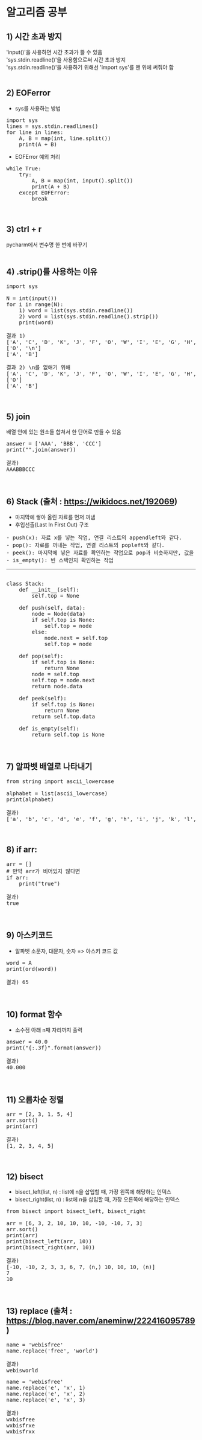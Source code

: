 # 알고리즘 공부

## 1) 시간 초과 방지
'input()'을 사용하면 시간 초과가 뜰 수 있음  
'sys.stdin.readline()'을 사용함으로써 시간 초과 방지  
'sys.stdin.readline()'을 사용하기 위해선 'import sys'를 맨 위에 써줘야 함  
<br>

## 2) EOFerror
- sys를 사용하는 방법
<pre>
import sys
lines = sys.stdin.readlines()
for line in lines:
    A, B = map(int, line.split())
    print(A + B)
</pre>

- EOFError 예외 처리
<pre>
while True:
    try:
        A, B = map(int, input().split())
        print(A + B)
    except EOFError:
        break
</pre>  
<br>

## 3) ctrl + r
pycharm에서 변수명 한 번에 바꾸기  
<br> 

## 4) .strip()를 사용하는 이유
<pre>
import sys

N = int(input())
for i in range(N):
    1) word = list(sys.stdin.readline())
    2) word = list(sys.stdin.readline().strip())
    print(word)

결과 1)  
['A', 'C', 'D', 'K', 'J', 'F', 'O', 'W', 'I', 'E', 'G', 'H', 'E', '\n']  
['O', '\n']  
['A', 'B']  

결과 2) \n를 없애기 위해  
['A', 'C', 'D', 'K', 'J', 'F', 'O', 'W', 'I', 'E', 'G', 'H', 'E']  
['O']  
['A', 'B']  
</pre>  
<br>

## 5) join
배열 안에 있는 원소들 합쳐서 한 단어로 만들 수 있음
<pre>
answer = ['AAA', 'BBB', 'CCC']
print("".join(answer))

결과)  
AAABBBCCC
</pre>  
<br>

## 6) Stack (출처 : https://wikidocs.net/192069)
- 마지막에 쌓아 올린 자료를 먼저 꺼냄
- 후입선출(Last In First Out) 구조
<pre>
- push(x): 자료 x를 넣는 작업, 연결 리스트의 appendleft와 같다.
- pop(): 자료를 꺼내는 작업, 연결 리스트의 popleft와 같다.
- peek(): 마지막에 넣은 자료를 확인하는 작업으로 pop과 비슷하지만, 값을 제거하지 않음
- is_empty(): 빈 스택인지 확인하는 작업
<hr>
class Stack:
    def __init__(self):
        self.top = None

    def push(self, data):
        node = Node(data)
        if self.top is None:
            self.top = node
        else:
            node.next = self.top
            self.top = node

    def pop(self):
        if self.top is None:
            return None
        node = self.top
        self.top = node.next
        return node.data

    def peek(self):
        if self.top is None:
            return None
        return self.top.data

    def is_empty(self):
        return self.top is None
</pre>  
<br>

## 7) 알파벳 배열로 나타내기
<pre>
from string import ascii_lowercase

alphabet = list(ascii_lowercase)
print(alphabet)

결과)  
['a', 'b', 'c', 'd', 'e', 'f', 'g', 'h', 'i', 'j', 'k', 'l', 'm', 'n', 'o', 'p', 'q', 'r', 's', 't', 'u', 'v', 'w', 'x', 'y', 'z']  
</pre>
<br>

## 8) if arr:
<pre>
arr = []
# 만약 arr가 비어있지 않다면
if arr:
    print("true")

결과)
true
</pre>  
<br>

## 9) 아스키코드
- 알파벳 소문자, 대문자, 숫자 => 아스키 코드 값
<pre>
word = A
print(ord(word))

결과) 65
</pre>  
<br>

## 10) format 함수
- 소수점 아래 n째 자리까지 출력
<pre>
answer = 40.0
print("{:.3f}".format(answer))

결과)
40.000
</pre>  
<br>

## 11) 오름차순 정렬
<pre>
arr = [2, 3, 1, 5, 4]
arr.sort()
print(arr)

결과)
[1, 2, 3, 4, 5]
</pre>  
<br>

## 12) bisect
- bisect_left(list, n) : list에 n을 삽입할 때, 가장 왼쪽에 해당하는 인덱스
- bisect_right(list, n) : list에 n을 삽입할 때, 가장 오른쪽에 해당하는 인덱스
<pre>
from bisect import bisect_left, bisect_right

arr = [6, 3, 2, 10, 10, 10, -10, -10, 7, 3]
arr.sort()
print(arr)
print(bisect_left(arr, 10))
print(bisect_right(arr, 10))

결과)
[-10, -10, 2, 3, 3, 6, 7, (n,) 10, 10, 10, (n)]
7
10
</pre>  
<br>

## 13) replace (출처 : https://blog.naver.com/aneminw/222416095789)
<pre>
name = 'webisfree'
name.replace('free', 'world')

결과)
webisworld
</pre>

<pre>
name = 'webisfree'
name.replace('e', 'x', 1)
name.replace('e', 'x', 2)
name.replace('e', 'x', 3)

결과)
wxbisfree
wxbisfrxe
wxbisfrxx
</pre>  
<br>